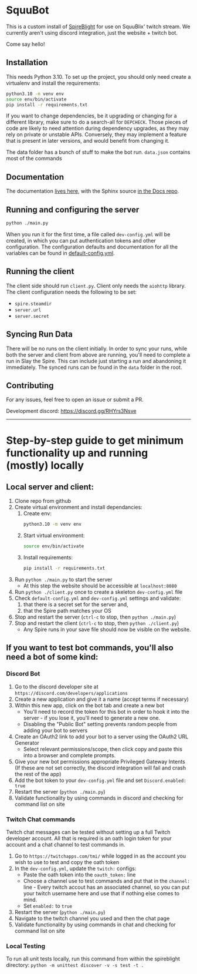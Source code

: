 # SquuBot

This is a custom install of [SpireBlight](https://github.com/Spireblight/Spireblight) for use on SquuBlix' twitch stream. 
We currently aren't using discord integration, just the website + twitch bot. 

Come say hello!

## Installation

This needs Python 3.10. To set up the project, you should only need create a
virtualenv and install the requirements:

```bash
python3.10 -m venv env
source env/bin/activate
pip install -r requirements.txt
```

If you want to change dependencies, be it upgrading or changing for a
different library, make sure to do a search-all for `DEPCHECK`. Those pieces of
code are likely to need attention during dependency upgrades, as they may rely
on private or unstable APIs. Conversely, they may implement a feature that is
present in later versions, and would benefit from changing it.

The data folder has a bunch of stuff to make the bot run. `data.json` contains
most of the commands

## Documentation

The documentation [lives here](https://spireblight.github.io), with the Sphinx
source [in the Docs repo](https://github.com/Spireblight/Docs).

## Running and configuring the server

```bash
python ./main.py
```

When you run it for the first time, a file called `dev-config.yml` will be
created, in which you can put authentication tokens and other configuration. The
configuration defaults and documentation for all the variables can be found in
[default-config.yml](default-config.yml).

## Running the client

The client side should run `client.py`. Client only needs the `aiohttp` library.
The client configuration needs the following to be set:

- `spire.steamdir`
- `server.url`
- `server.secret`

## Syncing Run Data

There will be no runs on the client initially. In order to sync your runs, while both the server and client from above are running, you'll need to complete a run in Slay the Spire. This can include just starting a run and abandoning it immediately. The synced runs can be found in the `data` folder in the root.

## Contributing

For any issues, feel free to open an issue or submit a PR.

Development discord: https://discord.gg/RHYrs3Nsve

---

# Step-by-step guide to get minimum functionality up and running (mostly) locally

## Local server and client:
1. Clone repo from github
2. Create virtual environment and install dependancies:
    1. Create env:
        ```bash
        python3.10 -m venv env
        ```
    2.  Start virtual environment:
        ```bash
        source env/bin/activate
        ```
    3.  Install requirements:
        ```bash
        pip install -r requirements.txt
        ```
3. Run `python ./main.py` to start the server
    * At this step the website should be accessible at `localhost:8080`
4. Run `python ./client.py` once to create a skeleton `dev-config.yml` file
5. Check `default-config.yml` and `dev-config.yml` settings and validate:
    1. that there is a secret set for the server and,
    2. that the Spire path matches your OS
6. Stop and restart the server (`ctrl-c` to stop, then `python ./main.py`)
7. Stop and restart the client (`ctrl-c` to stop, then `python ./client.py`)
    * Any Spire runs in your save file should now be visible on the website.

## If you want to test bot commands, you'll also need a bot of some kind:
### Discord Bot
1. Go to the discord developer site at `https://discord.com/developers/applications`
2. Create a new application and give it a name (accept terms if necessary)
3. Within this new app, click on the bot tab and create a new bot
    * You'll need to record the token for this bot in order to hook it into the server - if you lose it, you'll need to generate a new one.
    * Disabling the "Public Bot" setting prevents random people from adding your bot to servers
4. Create an OAuth2 link to add your bot to a server using the OAuth2 URL Generator
    * Select relevant permissions/scope, then click copy and paste this into a browser and complete prompts.
5. Give your new bot permissions appropriate Privileged Gateway Intents (If these are not set correctly, the discord integration will fail and crash the rest of the app)
6. Add the bot token to your `dev-config.yml` file and set `Discord.enabled: true`
7. Restart the server (`python ./main.py`)
8. Validate functionality by using commands in discord and checking for command list on site

### Twitch Chat commands
Twitch chat messages can be tested without setting up a full Twitch developer account.  All that is required is an oath login token for your account and a chat channel to test commands in.
1. Go to `https://twitchapps.com/tmi/` while logged in as the account you wish to use to test and copy the oath token
2. In the `dev-config.yml`, update the `twitch:` configs:
    * Paste the oath token into the `oauth_token:` line
    * Choose a channel use to test commands and put that in the `channel:` line - Every twitch accout has an associated channel, so you can put your twitch username here and use that if nothing else comes to mind.
    * Set `enabled:` to `true`
3. Restart the server (`python ./main.py`)
4. Navigate to the twitch channel you used and then the chat page
5. Validate functionality by using commands in chat and checking for command list on site

### Local Testing
To run all unit tests locally, run this command from within the spireblight directory:
`python -m unittest discover -v -s test -t .`
